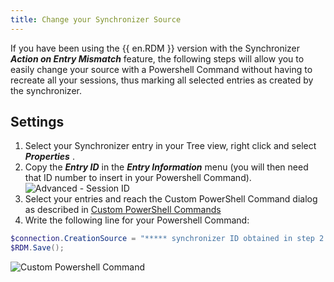 ```yaml
---
title: Change your Synchronizer Source
---
```

If you have been using the {{ en.RDM }} version with the Synchronizer ***Action on Entry Mismatch*** feature, the following steps will allow you to easily change your source with a Powershell Command without having to recreate all your sessions, thus marking all selected entries as created by the synchronizer. 

## Settings 

1. Select your Synchronizer entry in your Tree view, right click and select ***Properties*** . 
1. Copy the ***Entry ID*** in the ***Entry Information*** menu (you will then need that ID number to insert in your Powershell Command).  
![Advanced - Session ID](https://webdevolutions.azureedge.net/docs/en/rdm/windows/clip10577.png) 
1. Select your entries and reach the Custom PowerShell Command dialog as described in [Custom PowerShell Commands](/rdm/windows/powershell-scripting/custom-powershell-commands/) 
1. Write the following line for your Powershell Command: 

```powershell
$connection.CreationSource = "***** synchronizer ID obtained in step 2 *****" 
$RDM.Save(); 
```
![Custom Powershell Command](https://webdevolutions.azureedge.net/docs/en/rdm/windows/clip10613.png) 